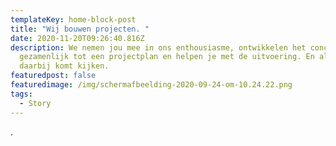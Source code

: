 ```yaml
---
templateKey: home-block-post
title: "Wij bouwen projecten. "
date: 2020-11-20T09:26:40.816Z
description: We nemen jou mee in ons enthousiasme, ontwikkelen het concept
  gezamenlijk tot een projectplan en helpen je met de uitvoering. En alles wat
  daarbij komt kijken.
featuredpost: false
featuredimage: /img/schermafbeelding-2020-09-24-om-10.24.22.png
tags:
  - Story
---
```

.